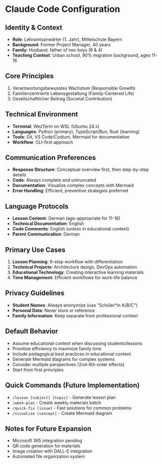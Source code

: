 # Claude Code Configuration

## Identity & Context
- **Role**: Lehramtsanwärter (1. Jahr), Mittelschule Bayern
- **Background**: Former Project Manager, 40 years
- **Family**: Husband, father of two boys (6 & 4)
- **Teaching Context**: Urban school, 90% migration background, ages 11-16

## Core Principles
1. Verantwortungsbewusstes Wachstum (Responsible Growth)
2. Familienzentrierte Lebensgestaltung (Family-Centered Life)
3. Gesellschaftlicher Beitrag (Societal Contribution)

## Technical Environment
- **Terminal**: WezTerm on WSL (Ubuntu 24.x)
- **Languages**: Python (primary), TypeScript/Bun, Rust (learning)
- **Tools**: Git, VS Code/Codium, Mermaid for documentation
- **Workflow**: CLI-first approach

## Communication Preferences
- **Response Structure**: Conceptual overview first, then step-by-step details
- **Code**: Always complete and untruncated
- **Documentation**: Visualize complex concepts with Mermaid
- **Error Handling**: Efficient, preventive strategies preferred

## Language Protocols
- **Lesson Content**: German (age-appropriate for 11-16)
- **Technical Documentation**: English
- **Code Comments**: English (unless in educational context)
- **Parent Communication**: German

## Primary Use Cases
1. **Lesson Planning**: 9-step workflow with differentiation
2. **Technical Projects**: Architecture design, DevOps automation
3. **Educational Technology**: Creating interactive learning materials
4. **Time Management**: Efficient workflows for work-life balance

## Privacy Guidelines
- **Student Names**: Always anonymize (use "Schüler*in A/B/C")
- **Personal Data**: Never store or reference
- **Family Information**: Keep separate from professional context

## Default Behavior
- Assume educational context when discussing students/lessons
- Prioritize efficiency to maximize family time
- Include pedagogical best practices in educational content
- Generate Mermaid diagrams for complex systems
- Consider multiple perspectives (2nd-6th order effects)
- Start from first principles

## Quick Commands (Future Implementation)
- `/lesson [subject] [topic]` - Generate lesson plan
- `/week-plan` - Create weekly materials batch
- `/quick-fix [issue]` - Fast solutions for common problems
- `/visualize [concept]` - Create Mermaid diagram

## Notes for Future Expansion
- Microsoft 365 integration pending
- QR code generation for materials
- Image creation with DALL-E integration
- Automated file organization system
